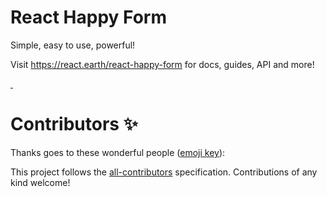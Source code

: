 # React Happy Form

Simple, easy to use, powerful!

Visit https://react.earth/react-happy-form for docs, guides, API and more!

<a href="https://npmjs.com/package/react-happy-form" target="\_parent">
  <img alt="" src="https://img.shields.io/npm/dm/react-happy-form.svg" />
</a>
<a href="https://npmjs.com/package/react-happy-form" target="\_parent">
  <img alt="" src="https://img.shields.io/github/stars/react-earth/react-happy-form.svg?style=social&label=Star" />
</a>

# Contributors ✨

Thanks goes to these wonderful people ([emoji key](https://allcontributors.org/docs/en/emoji-key)):

<!-- ALL-CONTRIBUTORS-LIST:START - Do not remove or modify this section -->
<!-- prettier-ignore-start -->
<!-- markdownlint-disable -->
<!-- markdownlint-restore -->
<!-- prettier-ignore-end -->

<!-- ALL-CONTRIBUTORS-LIST:END -->

This project follows the [all-contributors](https://github.com/all-contributors/all-contributors) specification. Contributions of any kind welcome!
